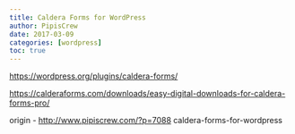 ```yaml
---
title: Caldera Forms for WordPress
author: PipisCrew
date: 2017-03-09
categories: [wordpress]
toc: true
---
```


https://wordpress.org/plugins/caldera-forms/

https://calderaforms.com/downloads/easy-digital-downloads-for-caldera-forms-pro/

origin - http://www.pipiscrew.com/?p=7088 caldera-forms-for-wordpress